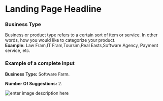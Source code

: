 ﻿# Landing Page Headline

### **Business Type**

Business or product type refers to a certain sort of item or service. In other words, how you would like to categorize your product.\
**Example:** Law Fram,IT Fram,Toursim,Real Easts,Software Agency, Payment service, etc.

### **Example of a complete input**

**Business Type:** Software Farm.

**Number Of Suggestions:** 2.

![enter image description here](https://copywriterpro-ai-tools.s3.amazonaws.com/Landing-Page-Headline.jpg)
